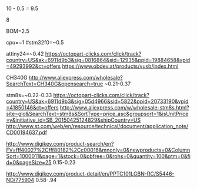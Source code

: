 10 - 0.5 = 9.5

8

BOM=2.5

cpu=~1
#stm32f0=~0.5

attiny24=~0.42
https://octopart-clicks.com/click/track?country=US&ak=6911d9b3&sig=0816864&sid=12935&ppid=19884658&vpid=49293992&ct=offers
https://www.obdev.at/products/vusb/index.html


CH340G
http://www.aliexpress.com/wholesale?SearchText=CH340G&opensearch=true
~0.21-0.37

stm8s=~0.22-0.33
https://octopart-clicks.com/click/track?country=US&ak=6911d9b3&sig=05d4966&sid=5822&ppid=20733190&vpid=41850146&ct=offers
http://www.aliexpress.com/w/wholesale-stm8s.html?site=glo&SearchText=stm8s&SortType=price_asc&groupsort=1&isUnitPrice=y&initiative_id=SB_20150425124829&shipCountry=US
http://www.st.com/web/en/resource/technical/document/application_note/CD00194637.pdf

http://www.digikey.com/product-search/en?FV=fff40027%2Cfff80182%2Cc00016&mnonly=0&newproducts=0&ColumnSort=1000011&page=1&stock=0&pbfree=0&rohs=0&quantity=100&ptm=0&fid=0&pageSize=25
0.15-0.23

http://www.digikey.com/product-detail/en/PPTC101LGBN-RC/S5446-ND/775904
0.58-.94
